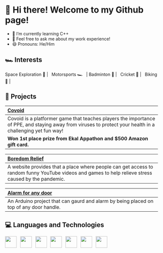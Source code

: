 # 👋 Hi there! Welcome to my Github page!

- 🌱 I’m currently learning C++
- 💬 Feel free to ask me about my work experience!
- 😄 Pronouns: He/Him

## 🏎 Interests
Space Exploration 🔭 | &nbsp;
Motorsports 🏎️ &nbsp;  | Badminton 🏸 | &nbsp; Cricket 🏏 | &nbsp; Biking 🚴‍ |

## 📗 Projects
  | [Covoid](https://github.com/TheSpaceDragon/CovoidPlatformer) |
  | :--- |
  | Covoid is a platformer game that teaches players the importance of PPE, and staying away from viruses to protect your health in a challenging yet fun way! 
  **Won 1st place prize from Ekal Appathon and $500 Amazon gift card.**|
  
    
  | [Boredom Relief](https://github.com/RaghavVerma24/Boredom-App) |
  | :---   |
  | A website provides that a place where people can get access to random funny YouTube videos and games to help relieve stress caused by the pandemic.|
  
  | [Alarm for any door](https://github.com/TheSpaceDragon/alarm_for_any_door) |
  | :---   |
  | An Arduino project that can gaurd and alarm by being placed on top of any door handle.|


## 💻 Languages and Technologies
<img src="https://upload.wikimedia.org/wikipedia/commons/6/61/HTML5_logo_and_wordmark.svg" width=38 align=center> &nbsp;
<img src="https://upload.wikimedia.org/wikipedia/commons/d/d5/CSS3_logo_and_wordmark.svg" width=38 align=center> &nbsp;
<img src="https://upload.wikimedia.org/wikipedia/commons/6/6a/JavaScript-logo.png" width=38 align=center> &nbsp;
<img src="https://brandslogos.com/wp-content/uploads/images/large/java-logo-1.png" width=38 align=center> &nbsp;
<img src="https://upload.wikimedia.org/wikipedia/commons/thumb/c/c3/Python-logo-notext.svg/1200px-Python-logo-notext.svg.png" width=38 align=center> &nbsp;
<img src="https://upload.wikimedia.org/wikipedia/commons/thumb/8/87/Arduino_Logo.svg/1024px-Arduino_Logo.svg.png" width=38 align=center> &nbsp;
<img src="https://unity3d.com/profiles/unity3d/themes/unity/images/pages/branding_trademarks/unity-tab-square-black.png" width=38 align=center> &nbsp;





<!--
**TheSpaceDragon/TheSpaceDragon** is a ✨ _special_ ✨ repository because its `README.md` (this file) appears on your GitHub profile.

Here are some ideas to get you started:

- 🔭 I’m currently working on ...
- 🌱 I’m currently learning ...
- 👯 I’m looking to collaborate on ...
- 🤔 I’m looking for help with ...
- 💬 Ask me about ...
- 📫 How to reach me: ...
- 😄 Pronouns: ...
- ⚡ Fun fact: ...
-->

